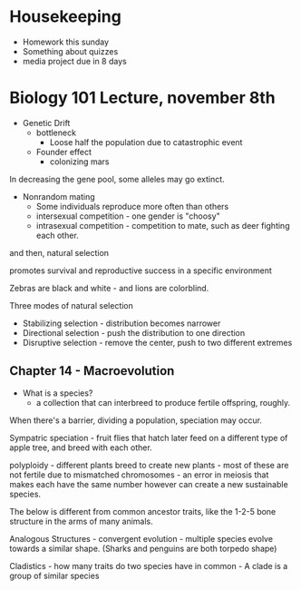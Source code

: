 # Housekeeping

- Homework this sunday
- Something about quizzes
- media project due in 8 days

# Biology 101 Lecture, november 8th

- Genetic Drift
	- bottleneck
		- Loose half the population due to catastrophic event
	- Founder effect
		- colonizing mars

In decreasing the gene pool, some alleles may go extinct.

- Nonrandom mating
	- Some individuals reproduce more often than others
	- intersexual competition - one gender is "choosy"
	- intrasexual competition - competition to mate, such as deer fighting each other.

and then, natural selection

promotes survival and reproductive success in a specific environment

Zebras are black and white - and lions are colorblind.

Three modes of natural selection

- Stabilizing selection - distribution becomes narrower
- Directional selection - push the distribution to one direction
- Disruptive selection - remove the center, push to two different extremes

## Chapter 14 - Macroevolution

- What is a species?
	- a collection that can interbreed to produce fertile offspring, roughly.

When there's a barrier, dividing a population, speciation may occur.

Sympatric speciation - fruit flies that hatch later feed on a different type of apple tree, and breed with each other.

polyploidy - different plants breed to create new plants - most of these are not fertile due to mismatched chromosomes - an error in meiosis that makes each have the same number however can create a new sustainable species.

The below is different from common ancestor traits, like the 1-2-5 bone structure in the arms of many animals.

Analogous Structures - convergent evolution - multiple species evolve towards a similar shape. (Sharks and penguins are both torpedo shape)

Cladistics - how many traits do two species have in common - A clade is a group of similar species
